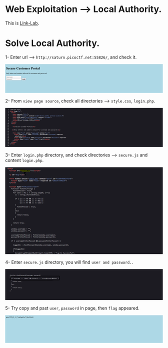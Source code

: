# Web Exploitation --> Local Authority.
This is [Link-Lab](https://play.picoctf.org/practice/challenge/278?category=1&page=2&solved=0).
# Solve Local Authority.
1- Enter url --> `http://saturn.picoctf.net:55826/`, and check it.
<br />

![0](screenshots/0.png)
<br />

2- From `view page source`, check all directories --> `style.css`, `login.php`.
<br />

![1](screenshots/1.png)
<br />

3- Enter `login.php` directory, and check directories --> `secure.js` and content `login.php`.
<br />

![2](screenshots/2.png)
<br />

4- Enter `secure.js` directory, you will find `user and password.`.
<br />

![3](screenshots/3.png)
<br />

5- Try copy and past `user`, `password` in page, then `flag` appeared.
<br />

![4](screenshots/4.png)
<br />